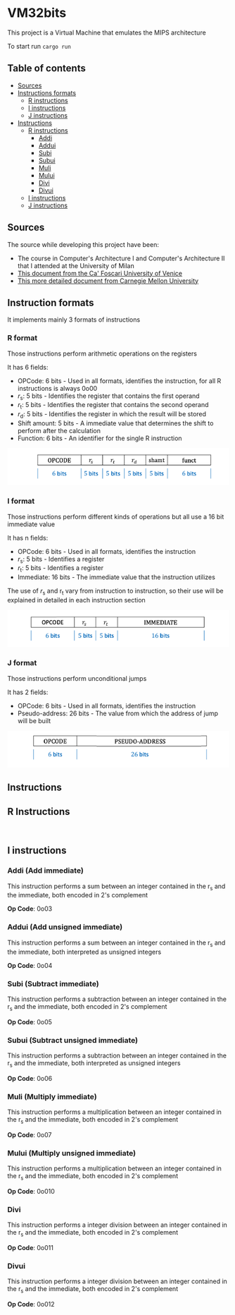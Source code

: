 # VM32bits

This project is a Virtual Machine that emulates the MIPS architecture

To start run `cargo run`

## Table of contents

- [Sources](#sources)
- [Instructions formats](#instruction-formats)
    - [R instructions](#r-format) 
    - [I instructions](#i-format) 
    - [J instructions](#j-format) 
- [Instructions](#instructions)
    - [R instructions](#r-instructions)
        - [Addi](#addi-add-immediate)
        - [Addui](#addui-add-unsigned-immediate])
        - [Subi](#subi-add-immediate)
        - [Subui](#subui-add-unsigned-immediate])
        - [Muli](#muli-add-immediate)
        - [Mului](#mului-add-unsigned-immediate])
        - [Divi](#divi-add-immediate)
        - [Divui](#divui-add-unsigned-immediate])
    - [I instructions](#i-instructions)
    - [J instructions](#j-instructions)


## Sources

The source while developing this project have been:
- The course in Computer's Architecture I and Computer's Architecture II that I attended at the University of Milan
- [This document from the Ca' Foscari University of Venice](https://www.dsi.unive.it/~gasparetto/materials/MIPS_Instruction_Set.pdf)
- [This more detailed document from Carnegie Mellon University](https://www.cs.cmu.edu/afs/cs/academic/class/15740-f97/public/doc/mips-isa.pdf)

## Instruction formats

It implements mainly 3 formats of instructions

### R format

Those instructions perform arithmetic operations on the registers

It has 6 fields:

- OPCode: 6 bits - Used in all formats, identifies the instruction, for all R instructions is always 0o00
- <i>r</i><sub>s</sub>: 5 bits - Identifies the register that contains the first operand
- <i>r</i><sub>t</sub>: 5 bits - Identifies the register that contains the second operand
- <i>r</i><sub>d</sub>: 5 bits - Identifies the register in which the result will be stored
- Shift amount: 5 bits - A immediate value that determines the shift to perform after the calculation
- Function: 6 bits - An identifier for the single R instruction

![R instructions format visual representation](mdImgs/r-instructions.png "R instructions format")

### I format

Those instructions perform different kinds of operations but all use a 16 bit immediate value

It has n fields:

- OPCode: 6 bits - Used in all formats, identifies the instruction
- <i>r</i><sub>s</sub>: 5 bits - Identifies a register
- <i>r</i><sub>t</sub>: 5 bits - Identifies a register
- Immediate: 16 bits - The immediate value that the instruction utilizes

The use of <i>r</i><sub>s</sub> and r<sub>t</sub> vary from instruction to instruction, so their use will be explained in detailed in each instruction section

![I instructions format visual representation](mdImgs/i-instructions.png "I instructions format")

### J format

Those instructions perform unconditional jumps

It has 2 fields:
- OPCode: 6 bits - Used in all formats, identifies the instruction
- Pseudo-address: 26 bits - The value from which the address of jump will be built

![J instructions format visual representation](mdImgs/j-instructions.png "J instructions format")

## Instructions

## R Instructions

<br>

## I instructions

### Addi (Add immediate)

This instruction performs a sum between an integer contained in the r<sub>s</sub> and the immediate, both encoded in 2's complement

**Op Code**: 0o03

### Addui (Add unsigned immediate)

This instruction performs a sum between an integer contained in the r<sub>s</sub> and the immediate, both interpreted as unsigned integers

**Op Code**: 0o04

### Subi (Subtract immediate)

This instruction performs a subtraction between an integer contained in the r<sub>s</sub> and the immediate, both encoded in 2's complement

**Op Code**: 0o05

### Subui (Subtract unsigned immediate)

This instruction performs a subtraction between an integer contained in the r<sub>s</sub> and the immediate, both interpreted as unsigned integers

**Op Code**: 0o06

### Muli (Multiply immediate)

This instruction performs a multiplication between an integer contained in the r<sub>s</sub> and the immediate, both encoded in 2's complement

**Op Code**: 0o07
### Mului (Multiply unsigned immediate)

This instruction performs a multiplication between an integer contained in the r<sub>s</sub> and the immediate, both encoded in 2's complement

****Op Code****: 0o010

### Divi

This instruction performs a integer division between an integer contained in the r<sub>s</sub> and the immediate, both encoded in 2's complement

**Op Code**: 0o011

### Divui

This instruction performs a integer division between an integer contained in the r<sub>s</sub> and the immediate, both encoded in 2's complement

**Op Code**: 0o012

<br>